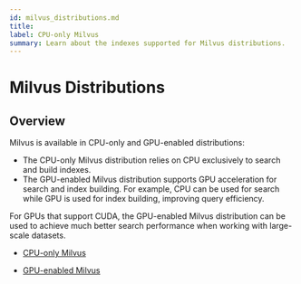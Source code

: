 ```yaml
---
id: milvus_distributions.md
title: 
label: CPU-only Milvus
summary: Learn about the indexes supported for Milvus distributions.
---
```


# Milvus Distributions

## Overview

Milvus is available in CPU-only and GPU-enabled distributions:

<ul>
<li>The CPU-only Milvus distribution relies on CPU exclusively to search and build indexes. 
</li> 
<li>The GPU-enabled Milvus distribution supports GPU acceleration for search and index building. For example, CPU can be used for search while GPU is used for index building, improving query efficiency.</li>
</ul>

For GPUs that support CUDA, the GPU-enabled Milvus distribution can be used to achieve much better search performance when working with large-scale datasets.

- [CPU-only Milvus](milvus_distributions-cpu)

- [GPU-enabled Milvus](milvus_distributions-gpu)

